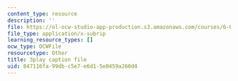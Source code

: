 ```yaml
---
content_type: resource
description: ''
file: https://ol-ocw-studio-app-production.s3.amazonaws.com/courses/6-042j-mathematics-for-computer-science-spring-2015/847116fa99dbc5e7e6d15e0459a260d4_bHvMYZvZp7Y.srt
file_type: application/x-subrip
learning_resource_types: []
ocw_type: OCWFile
resourcetype: Other
title: 3play caption file
uid: 847116fa-99db-c5e7-e6d1-5e0459a260d4
---
```


